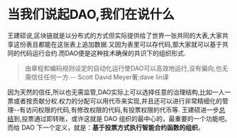 # 当我们说起DAO,我们在说什么
王建硕说,区块链就是以分布式的方式但实际提供给了世界一张共同的大表,大家共享这份表且都能在这张表上追加数据.又因为表里可以存代码,那大家就可以基于共同的代码运行合约.而DAO便是这种技术确保的共识下的组织形式.
>由章程和编码规则设定的自动化运行使DAO可以高效地运行,没有偏向,也无需信任任何一方.-- Scott David Meyer著;dave lin译

因为天然的信任,所以也无需监管,DAO实际上可以选择任意的治理结构,比如一人一票或者按贡献分权.权力的分配可以用代币来实现,并且还可以进行非常精细化的管理--有访问权限的代码,有修改权限的代码,有投票权限的代币等.
王建硕进一步[总结](https://mp.weixin.qq.com/s/JLqhzI92BuQ5bHTury4FPA)到,投票通过即转账，或许这就是 DAO 组织的最中心的，最重要的一个功能吧。而给 DAO 下一个定义，就是：**基于投票方式执行智能合约函数的组织**。
